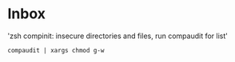 # Inbox

'zsh compinit: insecure directories and files, run compaudit for list'

```shell
compaudit | xargs chmod g-w
```

